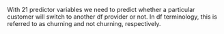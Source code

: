 With 21 predictor variables we need to predict whether a particular customer will switch to another df provider or not. In df terminology, this is referred to as churning and not churning, respectively.
